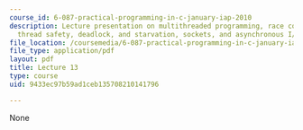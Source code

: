 ```yaml
---
course_id: 6-087-practical-programming-in-c-january-iap-2010
description: Lecture presentation on multithreaded programming, race conditions, semaphores,
  thread safety, deadlock, and starvation, sockets, and asynchronous I/O.
file_location: /coursemedia/6-087-practical-programming-in-c-january-iap-2010/9433ec97b59ad1ceb135708210141796_MIT6_087IAP10_lec13.pdf
file_type: application/pdf
layout: pdf
title: Lecture 13
type: course
uid: 9433ec97b59ad1ceb135708210141796

---
```

None